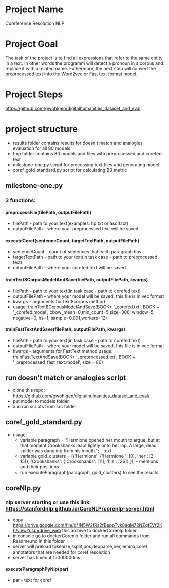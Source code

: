 # Project Name 
Coreference Resolution NLP  
# Project Goal
The task of the project is to find all expressions that refer to the same entity in a text. In other words 
the programm will detect a pronoun in a corpus and replace it with a related name. Futhermore, the next step 
will convert the preprocessed text into the Word2vec or Fast text format model. 

# Project Steps


https://github.com/gwohlgen/digitalhumanities_dataset_and_eval

# project structure
- results folder contains results for doesn't match and analogies evaluation for all 80 models
- tmp folder contains 80 models and files with preprocessed and corefed text
- milestone-one.py script for processing text files and generating model
- coref_gold_standard.py script for calculating B3 metric

## milestone-one.py
### 3 functions:
#### preprocessFile(filePath, outputFilePath)
- filePath - path to your text(examples: hp.txt or asoif.txt)
- outputFilePath - where your preprocessed text will be saved
#### executeCoref(sentenceCount, targetTextPath, outputFilePath)
- sentenceCount - count of sentences that each paragraph has
- targetTextPath - path to your text(in task case - path to preprocessed text)
- outputFilePath - where your corefed text will be saved
#### trainText8CorpusModelAndSave(filePath, outputFilePath, kwargs)
- filePath - path to your text(in task case - path to corefed text)
- outputFilePath - where your model will be saved, this file is in vec format
- kwargs - arguments for text8corpus method
- usage: trainText8CorpusModelAndSave(BOOK+ '_corefed.txt', BOOK + '_corefed.model', cbow_mean=0,min_count=5,size=300, window=5, negative=0, hs=1, sample=0.001,workers=12)
#### trainFastTextAndSave(filePath, outputFilePath, kwargs)
- filePath - path to your text(in task case - path to corefed text)
- outputFilePath - where your model will be saved, this file is in vec format
- kwargs - arguments for FastText method
usage: trainFastTextAndSave(BOOK+ '_preprocessed.txt', BOOK + '_preprocessed_fast_text.model', size = 80)

## run doesn't match or analogies script
- clone this repo: https://github.com/gwohlgen/digitalhumanities_dataset_and_eval/
- put model to models folder
- and run scripts from src folder

## coref_gold_standard.py
- usage:
   - variable paragraph = "Hermione opened her mouth to argue, but at that moment Crookshanks leapt lightly onto her lap. A large, dead spider was dangling from his mouth."; - text
   - variable gold_clusters = [{'Hermione': {'Hermione ': [0], 'her': [2, 15]}, 'Crookshanks': {'Crookshanks': [11], 'his': [26]}  }]; - mentions and their positions
   - run executeParagraph(paragraph, gold_clusters) to see the results


## coreNlp.py
### nlp server starting or use this link https://stanfordnlp.github.io/CoreNLP/corenlp-server.html
- copy https://drive.google.com/file/d/1N5W2fRs2fBeppTyk8aqM72NZqfEVf2Kh/view?usp=drive_web this archive to dockerCorenlp folder
- in console go to dockerCorenlp folder and run all commands from Readme.md in this folder
- server will preload tokenize,ssplit,pos,depparse,ner,lemma,coref annotators that are needed for coref resolution
- server has timeout 15000000ms

#### executeParagraphPyNlp(par)
- par - text for coref


